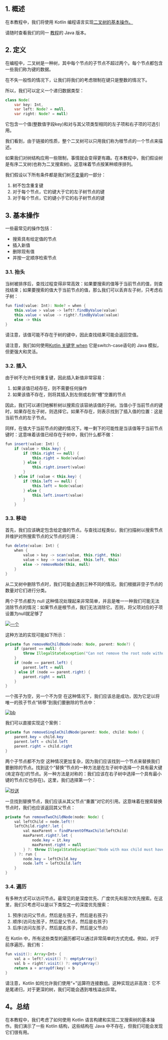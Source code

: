 ## 1. 概述

在本教程中，我们将使用 Kotlin 编程语言实现[二叉树的基本操作。](https://www.baeldung.com/cs/binary-search-trees)

请随时查看我们的同一 [教程](https://www.baeldung.com/java-binary-tree)的 Java 版本。

## 2. 定义

在编程中，二叉树是一种树，其中每个节点的子节点不超过两个。每个节点都包含一些我们称为键的数据。

在不失一般性的情况下，让我们将我们的考虑限制在键只是整数的情况下。

所以，我们可以定义一个递归数据类型：

```java
class Node(
    var key: Int,
    var left: Node? = null,
    var right: Node? = null)
```

它包含一个值(整数值字段key)和对与其父项类型相同的左子项和右子项的可选引用。

我们看到，由于链接的性质，整个二叉树可以只用我们称为根节点的一个节点来描述。

如果我们对树结构应用一些限制，事情就会变得更有趣。在本教程中，我们假设树是有序二叉树(也称为二叉搜索树)。这意味着节点按某种顺序排列。

我们假设以下所有条件都是我们树[不变量](https://en.wikipedia.org/wiki/Invariant_(computer_science))的一部分：

1.  树不包含重复键
2.  对于每个节点，它的键大于它的左子树节点的键
3.  对于每个节点，它的键小于它的右子树节点的键

## 3. 基本操作

一些最常见的操作包括：

-   搜索具有给定值的节点
-   插入新值
-   删除现有值
-   并按一定顺序检索节点

### 3.1. 抬头

当树被排序后，查找过程变得非常高效：如果要搜索的值等于当前节点的值，则查找结束；如果要搜索的值大于当前节点的值，那么我们可以丢弃左子树，只考虑右子树：

```java
fun find(value: Int): Node? = when {
    this.value > value -> left?.findByValue(value)
    this.value < value -> right?.findByValue(value)
    else -> this
}
```

请注意，该值可能不存在于树的键中，因此查找结果可能会返回空值。

请注意，我们如何使用[Kotlin 关键字 when](https://www.baeldung.com/kotlin-when) 它是switch-case语句的 Java 模拟，但更强大和灵活。

### 3.2. 插入

由于树不允许任何重复键，因此插入新值非常容易：

1.  如果该值已经存在，则不需要任何操作
2.  如果该值不存在，则将其插入到左侧或右侧“槽”空置的节点

因此，我们可以递归地解析树以搜索应该容纳该值的子树。当值小于当前节点的键时，如果存在左子树，则选择它。如果不存在，则表示找到了插入值的位置：这是当前节点的左子节点。

同样，在值大于当前节点的键的情况下。唯一剩下的可能性是当该值等于当前节点键时：这意味着该值已经存在于树中，我们什么都不做：

```java
fun insert(value: Int) {
    if (value > this.key) {
        if (this.right == null) {
            this.right = Node(value)
        } else {
            this.right.insert(value)
        }
    } else if (value < this.key) {
        if (this.left == null) {
            this.left = Node(value)
        } else {
            this.left.insert(value)
        }
    }
```

### 3.3. 移动

首先，我们应该确定包含给定值的节点。与查找过程类似，我们扫描树以搜索节点并维护对所搜索节点的父节点的引用：

```java
fun delete(value: Int) {
    when {
        value > key -> scan(value, this.right, this)
        value < key -> scan(value, this.left, this)
        else -> removeNode(this, null)
    }
}
```

从二叉树中删除节点时，我们可能会遇到三种不同的情况。我们根据非空子节点的数量对它们进行分类。

两个子节点都为 null
这种情况处理起来非常简单，并且是唯一一种我们可能无法消除节点的情况：如果节点是根节点，我们无法消除它。否则，将父项对应的子项设置为null就足够了

[![一个](https://www.baeldung.com/wp-content/uploads/2018/10/aa.png)](https://www.baeldung.com/wp-content/uploads/2018/10/aa.png)

这种方法的实现可能如下所示：

```java
private fun removeNoChildNode(node: Node, parent: Node?) {
    if (parent == null) {
        throw IllegalStateException("Can not remove the root node without child nodes")
    }
    if (node == parent.left) {
        parent.left = null
    } else if (node == parent.right) {
        parent.right = null
    }
}
```

一个孩子为空，另一个不为空
在这种情况下，我们应该总是成功，因为它足以将唯一的孩子节点“转移”到我们要删除的节点中：

[![bb](https://www.baeldung.com/wp-content/uploads/2018/10/bb.png)](https://www.baeldung.com/wp-content/uploads/2018/10/bb.png)

我们可以直接实现这个案例：

```java
private fun removeSingleChildNode(parent: Node, child: Node) {
    parent.key = child.key
    parent.left = child.left
    parent.right = child.right
}
```

两个子节点都不为空
这种情况更加复杂，因为我们应该找到一个节点来替换我们要删除的节点。找到这个“替换”节点的一种方法是在左子树中选择一个具有最大键(肯定存在)的节点。另一种方法是对称的：我们应该在右子树中选择一个具有最小键的节点(它也存在)。这里，我们选择第一个：

[![抄送](https://www.baeldung.com/wp-content/uploads/2018/10/cc.png)](https://www.baeldung.com/wp-content/uploads/2018/10/cc.png)

一旦找到替换节点，我们应该从其父节点“重置”对它的引用。这意味着在搜索替换节点时，我们也应该返回其父节点：

```java
private fun removeTwoChildNode(node: Node) {
    val leftChild = node.left!!
    leftChild.right?.let {
        val maxParent = findParentOfMaxChild(leftChild)
        maxParent.right?.let {
            node.key = it.key
            maxParent.right = null
        } ?: throw IllegalStateException("Node with max child must have the right child!")
    } ?: run {
        node.key = leftChild.key
        node.left = leftChild.left
    }
}
```

### 3.4. 遍历

有多种方式可以访问节点。最常见的是深度优先、广度优先和层次优先搜索。在这里，我们只考虑可以是以下类型之一的深度优先搜索：

1.   预序(访问父节点，然后是左孩子，然后是右孩子)
2.  顺序(访问左孩子，然后是父节点，然后是右孩子)
3.  后序(访问左孩子，然后是右孩子，然后是父节点)

在 Kotlin 中，所有这些类型的遍历都可以通过非常简单的方式完成。例如，对于前序遍历，我们有：

```java
fun visit(): Array<Int> {
    val a = left?.visit() ?: emptyArray()
    val b = right?.visit() ?: emptyArray()
    return a + arrayOf(key) + b
}
```

请注意，Kotlin 如何允许我们使用“+”运算符连接数组。这种实现远非高效：它不是尾递归，对于更深的树，我们可能会遇到堆栈溢出异常。

## 4。总结

在本教程中，我们考虑了如何使用 Kotlin 语言构建和实现二叉搜索树的基本操作。我们演示了一些 Kotlin 结构，这些结构在 Java 中不存在，但我们可能会发现它们很有用。